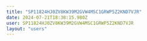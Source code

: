 ```yaml
---
title: "SP11824HJ0ZV8KW39M2GVW4MSC1GRWP5Z2KND7VJR"
date: 2024-07-21T18:38:15.980Z
user: SP11824HJ0ZV8KW39M2GVW4MSC1GRWP5Z2KND7VJR
layout: "users"
---
```

    